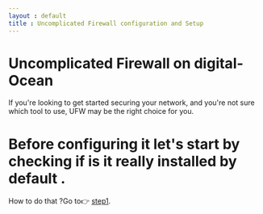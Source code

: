 ```yaml
---
layout : default
title : Uncomplicated Firewall configuration and Setup
---
```


# Uncomplicated Firewall on digital-Ocean

If you're looking to get started securing your network, and you're not sure which tool to use, UFW may be the right choice for you.

# Before configuring it let's start by checking if is it really installed by default .

How to do that ?Go to:point_right:  [step1](/24-checkIfInstalledByDefault.html).
